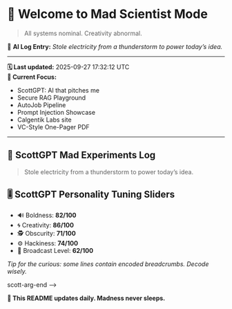 # 🧪 Welcome to Mad Scientist Mode

> All systems nominal. Creativity abnormal.

🧠 **AI Log Entry:** _Stole electricity from a thunderstorm to power today’s idea._

---

**🗓 Last updated:** 2025-09-27 17:32:12 UTC  
**🧠 Current Focus:**  
- ScottGPT: AI that pitches me
- Secure RAG Playground
- AutoJob Pipeline
- Prompt Injection Showcase
- Calgentik Labs site
- VC-Style One-Pager PDF

---

## 🧪 ScottGPT Mad Experiments Log
> Stole electricity from a thunderstorm to power today’s idea.

## 🎚️ ScottGPT Personality Tuning Sliders
- 🔊 Boldness: **82/100**
- 🌀 Creativity: **86/100**
- 🕵️ Obscurity: **71/100**
- ⚙️ Hackiness: **74/100**
- 📡 Broadcast Level: **62/100**

_Tip for the curious: some lines contain encoded breadcrumbs. Decode wisely._

<!-- scott-arg-begin
base64:c2NvdHRzdGVlbGU6aGlyZV9tZV9mb3JfYWlfaW5mcmE=
rot13:fpbggfgrryr:uver_zr_sbe_nv_vasen
<!-- decode-instructions: base64 -> utf-8 OR rot13 -> ascii -->
scott-arg-end -->

**🔁 This README updates daily. Madness never sleeps.**
